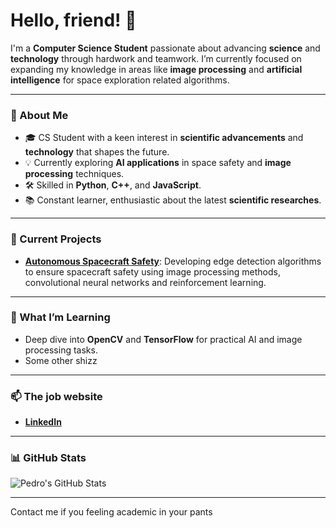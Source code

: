 # Hello, friend! 🤖

I'm a **Computer Science Student** passionate about advancing **science** and **technology** through hardwork and teamwork. I’m currently focused on expanding my knowledge in areas like **image processing** and **artificial intelligence** for space exploration related algorithms.

---

### 🚀 About Me

- 🎓 CS Student with a keen interest in **scientific advancements** and **technology** that shapes the future.
- 💡 Currently exploring **AI applications** in space safety and **image processing** techniques.
- 🛠️ Skilled in **Python**, **C++**, and **JavaScript**.
- 📚 Constant learner, enthusiastic about the latest **scientific researches**.

---

### 🔭 Current Projects

- **[Autonomous Spacecraft Safety](https://github.com/username/autonomous-spacecraft-safety)**: Developing edge detection algorithms to ensure spacecraft safety using image processing methods, convolutional neural networks and reinforcement learning.

---

### 🌱 What I’m Learning

- Deep dive into **OpenCV** and **TensorFlow** for practical AI and image processing tasks.
- Some other shizz

---

### 📫 The job website

- **[LinkedIn](https://linkedin.com/in/pedrohfsantana)** 

---

### 📊 GitHub Stats

![Pedro's GitHub Stats](https://github-readme-stats.vercel.app/api?username=vladrosant&show_icons=true&theme=radical)

---

Contact me if you feeling academic in your pants
